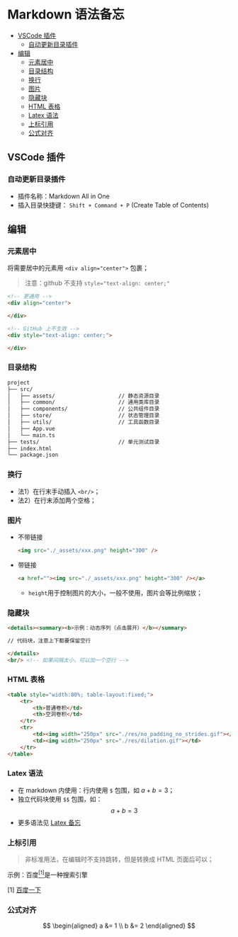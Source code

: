 Markdown 语法备忘
===

- [VSCode 插件](#vscode-插件)
    - [自动更新目录插件](#自动更新目录插件)
- [编辑](#编辑)
    - [元素居中](#元素居中)
    - [目录结构](#目录结构)
    - [换行](#换行)
    - [图片](#图片)
    - [隐藏块](#隐藏块)
    - [HTML 表格](#html-表格)
    - [Latex 语法](#latex-语法)
    - [上标引用](#上标引用)
    - [公式对齐](#公式对齐)


## VSCode 插件

### 自动更新目录插件
- 插件名称：Markdown All in One
- 插入目录快捷键： `Shift + Command + P` (Create Table of Contents)


## 编辑

### 元素居中
将需要居中的元素用 `<div align="center">` 包裹；
> 注意：github 不支持 `style="text-align: center;"`
```html
<!-- 更通用 -->
<div align="center">

</div>

<!-- GitHub 上不生效 -->
<div style="text-align: center;">

</div>
```

### 目录结构
```txt
project
├── src/
│   ├── assets/                    // 静态资源目录
│   ├── common/                    // 通用类库目录
│   ├── components/                // 公共组件目录
│   ├── store/                     // 状态管理目录
│   ├── utils/                     // 工具函数目录
│   ├── App.vue
│   └── main.ts
├── tests/                         // 单元测试目录
├── index.html
└── package.json
```

### 换行
- 法1）在行末手动插入 `<br/>`；
- 法2）在行末添加两个空格；

### 图片

- 不带链接
    ```html
    <img src="./_assets/xxx.png" height="300" />
    ```
- 带链接
    ```html
    <a href=""><img src="./_assets/xxx.png" height="300" /></a>
    ```
    - `height`用于控制图片的大小，一般不使用，图片会等比例缩放；



### 隐藏块
```html
<details><summary><b>示例：动态序列（点击展开）</b></summary> 

// 代码块，注意上下都要保留空行

</details>
<br/> <!-- 如果间隔太小，可以加一个空行 -->
```


### HTML 表格
```html
<table style="width:80%; table-layout:fixed;">
    <tr>
        <th>普通卷积</td>
        <th>空洞卷积</td>
    </tr>
    <tr>
        <td><img width="250px" src="./res/no_padding_no_strides.gif"></td>
        <td><img width="250px" src="./res/dilation.gif"></td>
    </tr>
</table>
```

### Latex 语法
- 在 markdown 内使用：行内使用 `$` 包围，如 $a+b=3$；
- 独立代码块使用 `$$` 包围，如：
$$
    a+b=3
$$
- 更多语法见 [Latex 备忘](./LaTeX备忘.md)


### 上标引用
> 非标准用法，在编辑时不支持跳转，但是转换成 HTML 页面后可以；

示例：百度[$^{[1]}$](#ref1)是一种搜索引擎

<a name="ref1"> $[1]$ </a> [百度一下](https://www.baidu.com) <br/>

### 公式对齐

$$
\begin{aligned}
    a &= 1 \\
    b &= 2
\end{aligned}
$$